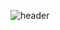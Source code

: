 ![header](https://capsule-render.vercel.app/api?type=waving&color=gradient&customColorList=1&height=300&section=header&text=yakcom&fontSize=90&fontAlignY=40&animation=fadeIn)

